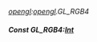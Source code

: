 _[opengl](../../modules/opengl/opengl-module.md):[opengl](../../modules/opengl/opengl-module.md).GL\_RGB4_
##### Const GL\_RGB4:[Int](../../modules/wonkey/wonkey-types-int.md)
